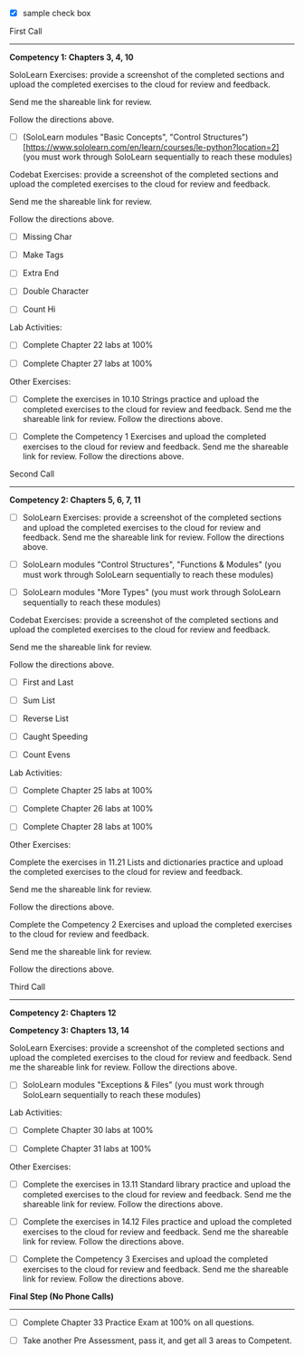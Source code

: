 - [x] sample check box

First Call

-----------------------------------------------------------------------------------------------

**Competency 1:  Chapters 3, 4, 10**

SoloLearn Exercises:  provide a screenshot of the completed sections and upload the completed exercises to the cloud for review and feedback.  

Send me the shareable link for review.  

Follow the directions above.

- [ ] (SoloLearn modules "Basic Concepts", "Control Structures")[https://www.sololearn.com/en/learn/courses/le-python?location=2]  (you must work through SoloLearn sequentially to reach these modules)

Codebat Exercises:  provide a screenshot of the completed sections and upload the completed exercises to the cloud for review and feedback.  

Send me the shareable link for review.  

Follow the directions above.

- [ ] Missing Char

- [ ] Make Tags

- [ ] Extra End

- [ ] Double Character

- [ ] Count Hi

Lab Activities:

- [ ] Complete Chapter 22 labs at 100%

- [ ] Complete Chapter 27 labs at 100%

Other Exercises:

- [ ] Complete the exercises in 10.10 Strings practice and upload the completed exercises to the cloud for review and feedback.  Send me the shareable link for review.  Follow the directions above.

- [ ] Complete the Competency 1 Exercises and upload the completed exercises to the cloud for review and feedback. Send me the shareable link for review.  Follow the directions above.


Second Call

-----------------------------------------------------------------------------------------------

**Competency 2: Chapters 5, 6, 7, 11**

- [ ] SoloLearn Exercises: provide a screenshot of the completed sections and upload the completed exercises to the cloud for review and feedback.  Send me the shareable link for review.  Follow the directions above.

- [ ] SoloLearn modules "Control Structures", "Functions & Modules" (you must work through SoloLearn sequentially to reach these modules)

- [ ] SoloLearn modules "More Types" (you must work through SoloLearn sequentially to reach these modules)

 
Codebat Exercises:  provide a screenshot of the completed sections and upload the completed exercises to the cloud for review and feedback.  

Send me the shareable link for review.  

Follow the directions above.

- [ ] First and Last

- [ ] Sum List

- [ ] Reverse List

- [ ] Caught Speeding

- [ ] Count Evens

Lab Activities:

- [ ] Complete Chapter 25 labs at 100%

- [ ] Complete Chapter 26 labs at 100%

- [ ] Complete Chapter 28 labs at 100%

Other Exercises:

Complete the exercises in 11.21 Lists and dictionaries practice and upload the completed exercises to the cloud for review and feedback.  

Send me the shareable link for review.  

Follow the directions above.

Complete the Competency 2 Exercises and upload the completed exercises to the cloud for review and feedback.  

Send me the shareable link for review.  

Follow the directions above.


Third Call

-----------------------------------------------------------------------------------------------

**Competency 2: Chapters 12**

**Competency 3: Chapters 13, 14**

SoloLearn Exercises: provide a screenshot of the completed sections and upload the completed exercises to the cloud for review and feedback.  Send me the shareable link for review.  Follow the directions above.

- [ ] SoloLearn modules "Exceptions & Files" (you must work through SoloLearn sequentially to reach these modules)

Lab Activities:

- [ ] Complete Chapter 30 labs at 100%

- [ ] Complete Chapter 31 labs at 100%

Other Exercises:

- [ ] Complete the exercises in 13.11 Standard library practice and upload the completed exercises to the cloud for review and feedback.  Send me the shareable link for review.  Follow the directions above.

- [ ] Complete the exercises in 14.12 Files practice and upload the completed exercises to the cloud for review and feedback.  Send me the shareable link for review.  Follow the directions above.

- [ ] Complete the Competency 3 Exercises and upload the completed exercises to the cloud for review and feedback.  Send me the shareable link for review.  Follow the directions above.
 

**Final Step (No Phone Calls)**

-----------------------------------------------------------------------------------------------

- [ ] Complete Chapter 33 Practice Exam at 100% on all questions.

- [ ] Take another Pre Assessment, pass it, and get all 3 areas to Competent.
